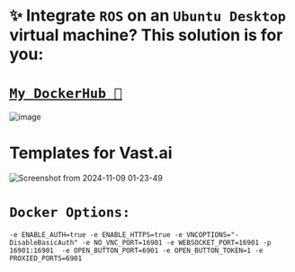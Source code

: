 # ✨ Integrate `ROS` on an `Ubuntu Desktop` virtual machine? This solution is for you:

# [`My DockerHub 🌟`](https://hub.docker.com/repository/docker/phamducduy1/ubuntu-focal-desktop-ros-noetic/general)
![image](https://github.com/user-attachments/assets/d343af00-f183-4b1e-8faa-368652a364c1)

# Templates for Vast.ai
![Screenshot from 2024-11-09 01-23-49](https://github.com/user-attachments/assets/c6aa7b78-abb1-4c0a-810b-72ccb303f2d3)


# `Docker Options: ` 
  `-e ENABLE_AUTH=true -e ENABLE_HTTPS=true -e VNCOPTIONS="-DisableBasicAuth" -e NO_VNC_PORT=16901 -e WEBSOCKET_PORT=16901 -p 16901:16901  -e OPEN_BUTTON_PORT=6901 -e OPEN_BUTTON_TOKEN=1 -e PROXIED_PORTS=6901`
